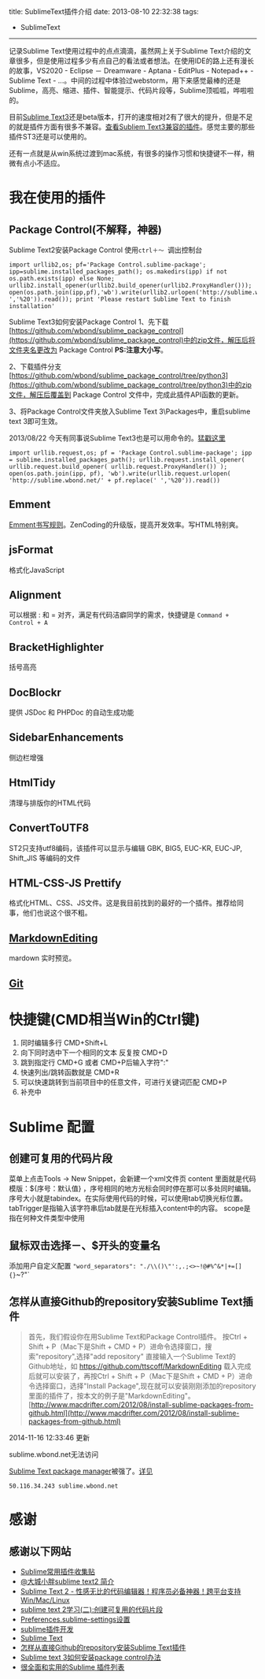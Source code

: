 title: SublimeText插件介绍
date: 2013-08-10 22:32:38
tags:
- SublimeText
---



记录Sublime Text使用过程中的点点滴滴，虽然网上关于Sublime Text介绍的文章很多，但是使用过程多少有点自己的看法或者想法。在使用IDE的路上还有漫长的故事，VS2020 - Eclipse － Dreamware - Aptana - EditPlus - Notepad++ - Sublime Text - ...。中间的过程中体验过webstorm，用下来感觉最棒的还是Sublime，高亮、缩进、插件、智能提示、代码片段等，Sublime顶呱呱，哗啦啦的。

<!-- more -->

目前[Sublime Text3](http://www.sublimetext.com/3)还是beta版本，打开的速度相对2有了很大的提升，但是不足的就是插件方面有很多不兼容。[查看Subliem Text3兼容的插件](https://sublime.wbond.net/)。感觉主要的那些插件ST3还是可以使用的。

还有一点就是从win系统过渡到mac系统，有很多的操作习惯和快捷键不一样，稍微有点小不适应。

# 我在使用的插件
## Package Control(不解释，神器)
Sublime Text2安装Package Control
使用`ctrl＋～ `调出控制台

    import urllib2,os; pf='Package Control.sublime-package'; ipp=sublime.installed_packages_path(); os.makedirs(ipp) if not os.path.exists(ipp) else None; urllib2.install_opener(urllib2.build_opener(urllib2.ProxyHandler())); open(os.path.join(ipp,pf),'wb').write(urllib2.urlopen('http://sublime.wbond.net/'+pf.replace(' ','%20')).read()); print 'Please restart Sublime Text to finish installation'

Sublime Text3如何安装Package Control
1、先下载[https://github.com/wbond/sublime_package_control](https://github.com/wbond/sublime_package_control)中的zip文件，解压后将文件夹名更改为 Package Control **PS:注意大小写**。

2、下载插件分支[https://github.com/wbond/sublime_package_control/tree/python3](https://github.com/wbond/sublime_package_control/tree/python3)中的zip文件，解压后覆盖到 Package Control 文件中，完成此插件API函数的更新。

3、将Package Control文件夹放入Sublime Text 3\Packages中，重启sublime text 3即可生效。

2013/08/22
今天有同事说Sublime Text3也是可以用命令的。[猛戳这里](https://sublime.wbond.net/installation)

    import urllib.request,os; pf = 'Package Control.sublime-package'; ipp = sublime.installed_packages_path(); urllib.request.install_opener( urllib.request.build_opener( urllib.request.ProxyHandler()) ); open(os.path.join(ipp, pf), 'wb').write(urllib.request.urlopen( 'http://sublime.wbond.net/' + pf.replace(' ','%20')).read())


## Emment
[Emment书写规则](http://docs.emmet.io/)。ZenCoding的升级版，提高开发效率。写HTML特别爽。
## jsFormat
格式化JavaScript
## Alignment
可以根据 : 和 = 对齐，满足有代码洁癖同学的需求，快捷键是 `Command + Control + A`
## BracketHighlighter
括号高亮
## DocBlockr
提供 JSDoc 和 PHPDoc 的自动生成功能
## SidebarEnhancements
侧边栏增强
## HtmlTidy
清理与排版你的HTML代码
## ConvertToUTF8
ST2只支持utf8编码，该插件可以显示与编辑 GBK, BIG5, EUC-KR, EUC-JP, Shift_JIS 等编码的文件
## HTML-CSS-JS Prettify
格式化HTML、CSS、JS文件。这是我目前找到的最好的一个插件。推荐给同事，他们也说这个很不粗。
## [MarkdownEditing](https://github.com/SublimeText-Markdown/MarkdownEditing)
mardown 实时预览。
## [Git](https://github.com/kemayo/sublime-text-git)

# 快捷键(CMD相当Win的Ctrl键)
1. 同时编辑多行 CMD+Shift+L
2. 向下同时选中下一个相同的文本 反复按 CMD+D
3. 跳到指定行 CMD+G 或者 CMD+P后输入字符":"
4. 快速列出/跳转函数就是 CMD+R
5. 可以快速跳转到当前项目中的任意文件，可进行关键词匹配 CMD+P
6. 补充中

# Sublime 配置
## 创建可复用的代码片段
菜单上点击Tools -> New Snippet，会新建一个xml文件页
    content 里面就是代码模版：${序号：默认值} ，序号相同的地方光标会同时停在那可以多处同时编辑。序号大小就是tabindex。在实际使用代码的时候，可以使用tab切换光标位置。
    tabTrigger是指输入该字符串后tab就是在光标插入content中的内容。
    scope是指在何种文件类型中使用
## 鼠标双击选择－、$开头的变量名
添加用户自定义配置
    `"word_separators": "./\\()\"':,.;<>~!@#%^&*|+=[]{}`~?"`
## 怎样从直接Github的repository安装Sublime Text插件

>首先，我们假设你在用Sublime Text和Package Control插件。 按Ctrl + Shift + P（Mac下是Shift + CMD + P）进命令选择窗口，搜索"repository",选择"add repository" 直接输入一个Sublime Text的Github地址，如 https://github.com/ttscoff/MarkdownEditing 载入完成后就可以安装了，再按Ctrl + Shift + P（Mac下是Shift + CMD + P）进命令选择窗口，选择"Install Package",现在就可以安装刚刚添加的repository里面的插件了，按本文的例子是"MarkdownEditing"。[http://www.macdrifter.com/2012/08/install-sublime-packages-from-github.html](http://www.macdrifter.com/2012/08/install-sublime-packages-from-github.html)

2014-11-16 12:33:46 更新

sublime.wbond.net无法访问

[Sublime Text package manager](https://sublime.wbond.net/)被强了。[详见](http://weibo.com/1219344334/BuJwqBH1H?type=comment)

    50.116.34.243 sublime.wbond.net



# 感谢
## 感谢以下网站
- [Sublime常用插件收集贴](http://www.veryued.org/2012/11/sublime%E5%B8%B8%E7%94%A8%E6%8F%92%E4%BB%B6%E6%94%B6%E9%9B%86%E8%B4%B4/)
- [@大城小胖](http://weibo.com/finscn)[sublime text2 简介](http://v.youku.com/v_show/id_XMzU5NzQ5ODgw.html)
- [Sublime Text 2 - 性感无比的代码编辑器！程序员必备神器！跨平台支持Win/Mac/Linux](http://www.iplaysoft.com/sublimetext.html/comment-page-1)
- [sublime text 2学习(二):创建可复用的代码片段](http://www.blogjava.net/Hafeyang/archive/2012/08/17/how_to_create_code_snippet_in_subline_text_2.html)
- [Preferences.sublime-settings设置](http://hi.baidu.com/l245319872/item/afbb9734304981f5de222197)
- [sublime插件开发](http://ux.etao.com/posts/541)
- [Sublime Text](http://www.sublimetext.com/)
- [怎样从直接Github的repository安装Sublime Text插件](http://timewilltell.me/post/manually-add-sublime-package-repository)
- [Sublime text 3如何安装package control办法](http://dengo.org/archives/594)
- [很全面和实用的Sublime 插件列表](http://ipestov.com/the-best-plugins-for-sublime-text/)




